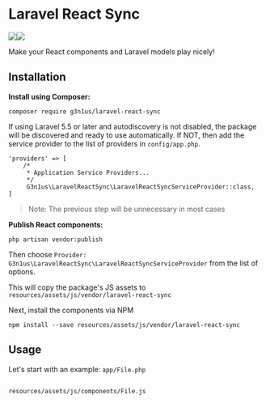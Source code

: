 # Laravel React Sync

<img src="https://upload.wikimedia.org/wikipedia/commons/4/4f/Laravel_logo.png"><img src="https://upload.wikimedia.org/wikipedia/commons/thumb/a/a7/React-icon.svg/320px-React-icon.svg.png">

Make your React components and Laravel models play nicely!


## Installation

**Install using Composer:**

```
composer require g3n1us/laravel-react-sync
```

If using Laravel 5.5 or later and autodiscovery is not disabled, the package will be discovered and ready to use automatically. If NOT, then add the service provider to the list of providers in `config/app.php`.

```
'providers' => [
	/*
	 * Application Service Providers...
	 */
	 G3n1us\LaravelReactSync\LaravelReactSyncServiceProvider::class,
]
```
> Note: The previous step will be unnecessary in most cases

**Publish React components:**

```
php artisan vendor:publish
```
Then choose `Provider: G3n1us\LaravelReactSync\LaravelReactSyncServiceProvider` from the list of options.

This will copy the package's JS assets to `resources/assets/js/vendor/laravel-react-sync`

Next, install the components via NPM
```
npm install --save resources/assets/js/vendor/laravel-react-sync
```

## Usage
Let's start with an example:
`app/File.php`
```

```

`resources/assets/js/components/File.js`
```

```



